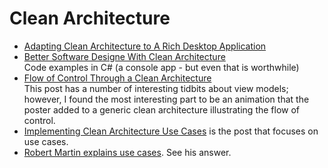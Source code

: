 # Clean Architecture

- [Adapting Clean Architecture to A Rich Desktop Application](https://softwareengineering.stackexchange.com/questions/387053/how-to-adapt-clean-architecture-to-a-rich-desktop-application?noredirect=1&lq=1)
- [Better Software Designe With Clean Architecture](https://crosp.net/blog/software-architecture/clean-architecture-part-2-the-clean-architecture/)<br/>
    Code examples in C# (a console app - but even that is worthwhile)
- [Flow of Control Through a Clean Architecture](https://softwareengineering.stackexchange.com/questions/380251/clean-architecture-what-is-the-view-model)<br/>
    This post has a number of interesting tidbits about view models; however, I found the most interesting part to be an animation that the poster added to a generic clean architecture illustrating the flow of control.
- [Implementing Clean Architecture Use Cases](http://www.plainionist.net/Implementing-Clean-Architecture-UseCases/) is the post that focuses on use cases.
- [Robert Martin explains use cases](https://stackoverflow.com/questions/28892833/clean-architecture-robert-martin-how-to-connect-use-cases#answer-28929194). See his answer.
